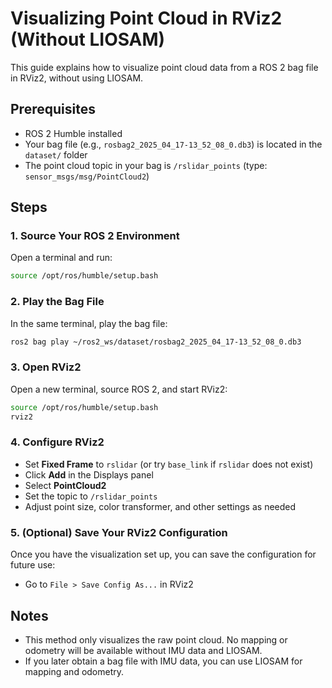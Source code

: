 # Visualizing Point Cloud in RViz2 (Without LIOSAM)

This guide explains how to visualize point cloud data from a ROS 2 bag file in RViz2, without using LIOSAM.

## Prerequisites
- ROS 2 Humble installed
- Your bag file (e.g., `rosbag2_2025_04_17-13_52_08_0.db3`) is located in the `dataset/` folder
- The point cloud topic in your bag is `/rslidar_points` (type: `sensor_msgs/msg/PointCloud2`)

## Steps

### 1. Source Your ROS 2 Environment
Open a terminal and run:
```bash
source /opt/ros/humble/setup.bash
```

### 2. Play the Bag File
In the same terminal, play the bag file:
```bash
ros2 bag play ~/ros2_ws/dataset/rosbag2_2025_04_17-13_52_08_0.db3
```

### 3. Open RViz2
Open a new terminal, source ROS 2, and start RViz2:
```bash
source /opt/ros/humble/setup.bash
rviz2
```

### 4. Configure RViz2
- Set **Fixed Frame** to `rslidar` (or try `base_link` if `rslidar` does not exist)
- Click **Add** in the Displays panel
- Select **PointCloud2**
- Set the topic to `/rslidar_points`
- Adjust point size, color transformer, and other settings as needed

### 5. (Optional) Save Your RViz2 Configuration
Once you have the visualization set up, you can save the configuration for future use:
- Go to `File > Save Config As...` in RViz2

## Notes
- This method only visualizes the raw point cloud. No mapping or odometry will be available without IMU data and LIOSAM.
- If you later obtain a bag file with IMU data, you can use LIOSAM for mapping and odometry.
